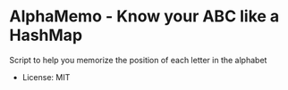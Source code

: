 # AlphaMemo - Know your ABC like a HashMap

Script to help you memorize the position of each letter in the alphabet

* License: MIT
